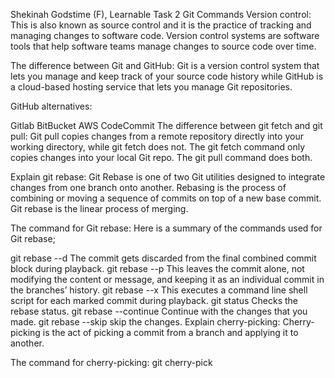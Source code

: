 Shekinah Godstime (F), Learnable Task 2
Git Commands
Version control: This is also known as source control and it is the practice of tracking and managing changes to software code. Version control systems are software tools that help software teams manage changes to source code over time.

The difference between Git and GitHub: Git is a version control system that lets you manage and keep track of your source code history while GitHub is a cloud-based hosting service that lets you manage Git repositories.

GitHub alternatives:

Gitlab
BitBucket
AWS CodeCommit
The difference between git fetch and git pull: Git pull copies changes from a remote repository directly into your working directory, while git fetch does not. The git fetch command only copies changes into your local Git repo. The git pull command does both.

Explain git rebase: Git Rebase is one of two Git utilities designed to integrate changes from one branch onto another. Rebasing is the process of combining or moving a sequence of commits on top of a new base commit. Git rebase is the linear process of merging.

The command for Git rebase: Here is a summary of the commands used for Git rebase;

git rebase --d The commit gets discarded from the final combined commit block during playback.
git rebase --p This leaves the commit alone, not modifying the content or message, and keeping it as an individual commit in the branches’ history.
git rebase --x This executes a command line shell script for each marked commit during playback.
git status Checks the rebase status.
git rebase --continue Continue with the changes that you made.
git rebase --skip skip the changes.
Explain cherry-picking: Cherry-picking is the act of picking a commit from a branch and applying it to another.

The command for cherry-picking: git cherry-pick <commit-hash>

<!---
DarkCloud009/DarkCloud009 is a ✨ special ✨ repository because its `README.md` (this file) appears on your GitHub profile.
You can click the Preview link to take a look at your changes.
--->
